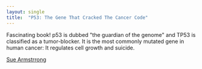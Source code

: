```yaml
---
layout: single
title:  "P53: The Gene That Cracked The Cancer Code"
---
```

 Fascinating book! p53 is dubbed "the guardian of the genome" and TP53 is classified as a tumor-blocker. It is the most commonly mutated gene in human cancer: It regulates cell growth and suicide.

[Sue Armstrrong](https://www.goodreads.com/book/show/22524794-p53)
